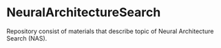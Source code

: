 # NeuralArchitectureSearch
Repository consist of materials that describe topic of Neural Architecture Search (NAS).
